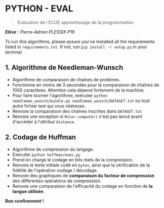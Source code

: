 # PYTHON - EVAL

> Evaluation de l ECUE apprentissage de la programmation


***Elève** : Pierre-Adrien PLESSIX P19*

To run this algorithms, please assure you've installed all the requirements listed in `requirements.txt`. If not, run `pip install -r setup.py` in your terminal 

## 1. Algorithme de Needleman-Wunsch
- Algorithme de comparaison de chaînes de protéines. 
- Fonctionne en moins de 3 secondes pour la comparaison de chaînes de 1000 caractères. Attention cela dépend fortement de la machine.
- Pour faire tourner l'agorithme, exécuter `python needleman_wunsch/bundle.py needleman_wunsch/DATASET.txt` ou tout autre fichier test qui vous intéresse.
- Renvoie la comparaison des chaînes inscrites dans `DATASET.txt`
- Renvoie une exception si `Ruler.compute()` n'est pas lancé avant d'accéder à l'attribut `distance`.

## 2. Codage de Huffman
- Algorithme de compression du langage.
- Executer `python huffman/exec.py`
- Prend en charge le codage en bits réels de la compression.
- Renvoie le texte initiale codé en `bytes`, ainsi que la vérification de la fidélité de l'opération codage / décodage.
-  Renvoie des graphiques de **comparaison du facteur de compression** des différentes opérations de compression.
-  Renvoie une comparaison de l'efficacité du codage en fonction de **la langue utilisée**.

**Bon confinement !**